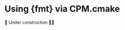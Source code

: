 # Using {fmt} via CPM.cmake

🚧 Under construction 👷‍♂️

<!-- <<< ./CMakeLists.txt{7-12,13,16,4 cmake}

<<< ./main.cpp

```sh
cmake -B build
cmake --build build
``` -->
